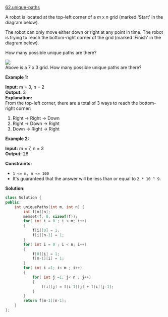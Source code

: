 [62.unique-paths](https://leetcode.com/problems/unique-paths/)  

A robot is located at the top-left corner of a _m_ x _n_ grid (marked 'Start' in the diagram below).

The robot can only move either down or right at any point in time. The robot is trying to reach the bottom-right corner of the grid (marked 'Finish' in the diagram below).

How many possible unique paths are there?

![](https://assets.leetcode.com/uploads/2018/10/22/robot_maze.png)  
Above is a 7 x 3 grid. How many possible unique paths are there?

**Example 1:**

  
**Input:** m = 3, n = 2  
**Output:** 3  
**Explanation:**  
From the top-left corner, there are a total of 3 ways to reach the bottom-right corner:  
1. Right -> Right -> Down  
2. Right -> Down -> Right  
3. Down -> Right -> Right  

**Example 2:**

  
**Input:** m = 7, n = 3  
**Output:** 28  

**Constraints:**

*   `1 <= m, n <= 100`
*   It's guaranteed that the answer will be less than or equal to `2 * 10 ^ 9`.  



**Solution:**  

```cpp
class Solution {
public:
    int uniquePaths(int m, int n) {
        int f[m][n];
        memset(f, 0, sizeof(f));
        for( int i = 0 ; i < m; i++)
        {
            f[i][0] = 1;
            f[i][n-1] = 1;
        }
        for( int i = 0 ; i < n; i++)
        {
            f[0][i] = 1;
            f[m-1][i] = 1;
        }
        for( int i =1; i< m ; i++)
        {
            for( int j =1; j< n ; j++)
            {
                f[i][j] = f[i-1][j] + f[i][j-1];
            }
        }
        return f[m-1][n-1];
    }
};
```
      